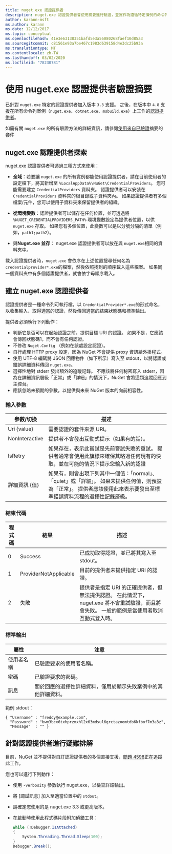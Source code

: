 ```yaml
---
title: nuget.exe 認證提供者
description: nuget.exe 認證提供者會使用摘要進行驗證，並實作為遵循特定慣例的命令列可執行檔。
author: karann-msft
ms.author: karann
ms.date: 12/12/2017
ms.topic: conceptual
ms.openlocfilehash: 41e3e63138351bafd5e3a56080268faef10d85a3
ms.sourcegitcommit: c81561e93a7be467c1983d639158d4e3dc25b93a
ms.translationtype: MT
ms.contentlocale: zh-TW
ms.lasthandoff: 03/02/2020
ms.locfileid: "78230781"
---
```

# <a name="authenticating-feeds-with-nugetexe-credential-providers"></a>使用 nuget.exe 認證提供者驗證摘要

已針對 `nuget.exe` 特定的認證提供者加入版本 `3.3` 支援。 之後，在版本中 `4.8` 支援在所有命令列案例（`nuget.exe`、`dotnet.exe`、`msbuild.exe`）上工作的[認證提供者](NuGet-Cross-Platform-Authentication-Plugin.md)。

如需有關 `nuget.exe` 的所有驗證方法的詳細資訊，請參閱[使用來自已驗證](../../consume-packages/consuming-packages-authenticated-feeds.md#nugetexe)摘要的套件

## <a name="nugetexe-credential-provider-discovery"></a>nuget.exe 認證提供者探索

nuget.exe 認證提供者可透過三種方式來使用：

- **全域**：若要讓 `nuget.exe` 的所有實例都能使用認證提供者，請在目前使用者的設定檔下，將其新增至 `%LocalAppData%\NuGet\CredentialProviders`。 您可能需要建立 `CredentialProviders` 資料夾。 認證提供者可以安裝在 `CredentialProviders` 資料夾的根目錄或子資料夾內。 如果認證提供者有多個檔案/元件，您可以使用子資料夾來保留提供者的組織。

- **從環境變數**：認證提供者可以儲存在任何位置，並可透過將 `%NUGET_CREDENTIALPROVIDERS_PATH%` 環境變數設定為提供者位置，以供 `nuget.exe` 存取。 如果您有多個位置，此變數可以是以分號分隔的清單（例如，`path1;path2`）。

- 與**Nuget.exe 並存**： nuget.exe 認證提供者可以放在與 `nuget.exe`相同的資料夾中。

載入認證提供者時，`nuget.exe` 會依序在上述位置搜尋任何名為 `credentialprovider*.exe`的檔案，然後依照找到的順序載入這些檔案。 如果同一個資料夾中有多個認證提供者，就會依字母順序載入。

## <a name="creating-a-nugetexe-credential-provider"></a>建立 nuget.exe 認證提供者

認證提供者是一種命令列可執行檔，以 `CredentialProvider*.exe`的形式命名，以收集輸入、取得適當的認證，然後傳回適當的結束狀態碼和標準輸出。

提供者必須執行下列動作：

- 判斷它是否可以在起始認證之前，提供目標 URI 的認證。 如果不是，它應該會傳回狀態碼1，而不會有任何認證。
- 不修改 `Nuget.Config` （例如在該處設定認證）。
- 自行處理 HTTP proxy 設定，因為 NuGet 不會提供 proxy 資訊給外掛程式。
- 使用 UTF-8 編碼將 JSON 回應物件（如下所示）寫入至 stdout，以將認證或錯誤詳細資料傳回 `nuget.exe`。
- 選擇性地對 stderr 發出額外的追蹤記錄。 不應該將任何秘密寫入 stderr，因為在詳細資訊層級「正常」或「詳細」的情況下，NuGet 會將這類追蹤回應到主控台。
- 應該忽略未預期的參數，以提供與未來 NuGet 版本的向前相容性。

### <a name="input-parameters"></a>輸入參數

| 參數/切換 |描述|
|----------------|-----------|
| Uri {value} | 需要認證的套件來源 URI。|
| NonInteractive | 提供者不會發出互動式提示（如果有的話）。 |
| IsRetry | 如果存在，表示此嘗試是先前嘗試失敗的重試。 提供者通常會使用此旗標來確保其略過任何現有的快取，並在可能的情況下提示您輸入新的認證|
| 詳細資訊 {值} | 如果有，則會出現下列其中一個值：「normal」、「quiet」或「詳細」。 如果未提供任何值，則預設為「正常」。 提供者應該使用此來表示要發出至標準錯誤資料流程的選擇性記錄層級。 |

### <a name="exit-codes"></a>結束代碼

| 程式碼 |結果 | 描述 |
|----------------|-----------|-----------|
| 0 | Success | 已成功取得認證，並已將其寫入至 stdout。|
| 1 | ProviderNotApplicable | 目前的提供者未提供指定 URI 的認證。|
| 2 | 失敗 | 提供者是指定 URI 的正確提供者，但無法提供認證。 在此情況下，nuget.exe 將不會重試驗證，而且將會失敗。 一般的範例是當使用者取消互動式登入時。 |

### <a name="standard-output"></a>標準輸出

| 屬性 |注意|
|----------------|-----------|
| 使用者名稱 | 已驗證要求的使用者名稱。|
| 密碼 | 已驗證要求的密碼。|
| 訊息 | 關於回應的選擇性詳細資料，僅用於顯示失敗案例中的其他詳細資料。 |

範例 stdout：

    { "Username" : "freddy@example.com",
      "Password" : "bwm3bcx6txhprzmxhl2x63mdsul6grctazoomtdb6kfbof7m3a3z",
      "Message"  : "" }

## <a name="troubleshooting-a-credential-provider"></a>針對認證提供者進行疑難排解

目前，NuGet 並不提供對自訂認證提供者的多個直接支援，[問題 4598](https://github.com/NuGet/Home/issues/4598)正在追蹤此工作。

您也可以進行下列動作：

- 使用 `-verbosity` 參數執行 nuget.exe，以檢查詳細輸出。
- 將 [調試訊息] 加入至適當位置中的 `stdout`。
- 請確定您使用的是 nuget.exe 3.3 或更高版本。
- 在啟動時使用此程式碼片段附加偵錯工具：

    ```cs
    while (!Debugger.IsAttached)
    {
        System.Threading.Thread.Sleep(100);
    }
    Debugger.Break();
    ```
